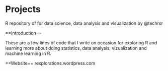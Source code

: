 # Projects
R repository of for data science, data analysis and visualization by @techrsr 

==Introduction==

These are a few lines of code that I write on occasion for exploring R and learning more about doing statistics, data analysis, vizualization and machine learning in R.

==Website==
rexplorations.wordpress.com


